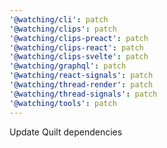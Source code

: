 ```yaml
---
'@watching/cli': patch
'@watching/clips': patch
'@watching/clips-preact': patch
'@watching/clips-react': patch
'@watching/clips-svelte': patch
'@watching/graphql': patch
'@watching/react-signals': patch
'@watching/thread-render': patch
'@watching/thread-signals': patch
'@watching/tools': patch
---
```


Update Quilt dependencies
